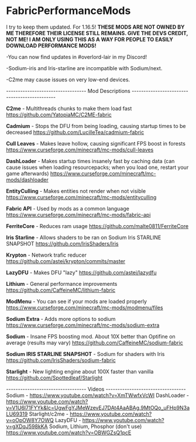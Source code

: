 # FabricPerformanceMods
I try to keep them updated. For 1.16.5!
**THESE MODS ARE NOT OWNED BY ME THEREFORE THEIR LICENSE STILL REMAINS. GIVE THE DEVS CREDIT, NOT ME! I AM ONLY USING THIS AS A WAY FOR PEOPLE TO EASILY DOWNLOAD PERFORMANCE MODS!**

-You can now find updates in #overlord-lair in my Discord!

-Sodium-iris and Iris-starline are incompatible with Sodium/next.

-C2me may cause issues on very low-end devices.

---------------------------------- Mod Descriptions ---------------------------------------------

**C2me** - Multithreads chunks to make them load fast https://github.com/YatopiaMC/C2ME-fabric

**Cadmium** - Stops the DFU from being loading, causing startup times to be decreased https://github.com/LucilleTea/cadmium-fabric

**Cull Leaves** - Makes leave hollow, causing significant FPS boost in forests https://www.curseforge.com/minecraft/mc-mods/cull-leaves

**DashLoader** - Makes startup times insanely fast by caching data (can cause issues when loading resourcepacks; when you load one, restart your game afterwards) https://www.curseforge.com/minecraft/mc-mods/dashloader

**EntityCulling** - Makes entities not render when not visible https://www.curseforge.com/minecraft/mc-mods/entityculling

**Fabric API** - Used by mods as a common language https://www.curseforge.com/minecraft/mc-mods/fabric-api

**FerriteCore** - Reduces ram usage https://github.com/malte0811/FerriteCore

**Iris Starline** - Allows shaders to be ran on Sodium Iris STARLINE SNAPSHOT https://github.com/IrisShaders/Iris

**Krypton** - Network trafic reducer https://github.com/astei/krypton/commits/master

**LazyDFU** - Makes DFU "lazy" https://github.com/astei/lazydfu

**Lithium** - General performance improvements https://github.com/CaffeineMC/lithium-fabric

**ModMenu** - You can see if your mods are loaded properly https://www.curseforge.com/minecraft/mc-mods/modmenu/files

**Sodium Extra** - Adds more options to sodium https://www.curseforge.com/minecraft/mc-mods/sodium-extra

**Sodium** - Insane FPS boosting mod. About 10X better than Optifine on average (results may vary) https://github.com/CaffeineMC/sodium-fabric

**Sodium IRIS STARLINE SNAPSHOT** - Sodium for shaders with Iris https://github.com/IrisShaders/sodium-fabric

**Starlight** - New lighting engine about 100X faster than vanilla https://github.com/Spottedleaf/Starlight

---------------------------------- Videos ----------------------------------
Sodium - https://www.youtube.com/watch?v=XmTWwfxVcWI
DashLoader - https://www.youtube.com/watch?v=V1U6l71FYYk&lc=UgwFgYJMeWzevEJ7DAt4AaABAg.9MtOQo_uFHp9N3aLU69319
Starlight/c2me - https://www.youtube.com/watch?v=oOpOW8Y7OWQ
LazyDFU - https://www.youtube.com/watch?v=gXDqJ598kKA
Sodium, Lithium, Phosphor (don't use) https://www.youtube.com/watch?v=OBWGZsQ1pcE
